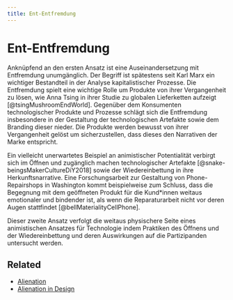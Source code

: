 ```yaml
---
title: Ent-Entfremdung
---
```

# Ent-Entfremdung
Anknüpfend an den ersten Ansatz ist eine Auseinandersetzung mit Entfremdung unumgänglich. Der Begriff ist spätestens seit Karl Marx ein wichtiger Bestandteil in der Analyse kapitalistischer Prozesse. Die Entfremdung spielt eine wichtige Rolle um Produkte von ihrer Vergangenheit zu lösen, wie Anna Tsing in ihrer Studie zu globalen Lieferketten aufzeigt [@tsingMushroomEndWorld]. Gegenüber dem Konsumenten technologischer Produkte und Prozesse schlägt sich die Entfremdung insbesondere in der Gestaltung der technologischen Artefakte sowie dem Branding dieser nieder. Die Produkte werden bewusst von ihrer Vergangenheit gelöst um sicherzustellen, dass dieses den Narrativen der Marke entspricht.

Ein vielleicht unerwartetes Beispiel an animistischer Potentialität verbirgt sich im Öffnen und zugänglich machen technologischer Artefakte [@snake-beingsMakerCultureDiY2018] sowie der Wiedereinbettung in ihre Herkunftsnarrative. Eine Forschungsarbeit zur Gestaltung von Phone-Repairshops in Washington kommt beispielweise zum Schluss, dass die Begegnung mit dem geöffneten Produkt für die Kund*innen weitaus emotionaler und bindender ist, als wenn die Reparaturarbeit nicht vor deren Augen stattfindet [@bellMaterialityCellPhone].

Dieser zweite Ansatz verfolgt die weitaus physischere Seite eines animistischen Ansatzes für Technologie indem Praktiken des Öffnens und der Wiedereinbettung und deren Auswirkungen auf die Partizipanden untersucht werden.

## Related
- [Alienation](notes/Alienation.md)
- [Alienation in Design](notes/Alienation%20in%20Design.md)